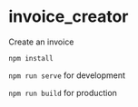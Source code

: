 # invoice_creator
Create an invoice

`npm install`

`npm run serve` for development

`npm run build` for production
